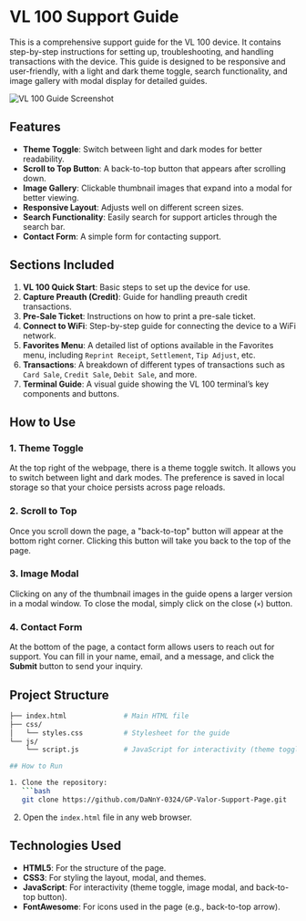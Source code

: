 # VL 100 Support Guide

This is a comprehensive support guide for the VL 100 device. It contains step-by-step instructions for setting up, troubleshooting, and handling transactions with the device. This guide is designed to be responsive and user-friendly, with a light and dark theme toggle, search functionality, and image gallery with modal display for detailed guides.

![VL 100 Guide Screenshot](https://github.com/user-attachments/assets/2a1b2845-57ee-48aa-ac6e-4eb2effadf4e)

## Features

- **Theme Toggle**: Switch between light and dark modes for better readability.
- **Scroll to Top Button**: A back-to-top button that appears after scrolling down.
- **Image Gallery**: Clickable thumbnail images that expand into a modal for better viewing.
- **Responsive Layout**: Adjusts well on different screen sizes.
- **Search Functionality**: Easily search for support articles through the search bar.
- **Contact Form**: A simple form for contacting support.

## Sections Included

1. **VL 100 Quick Start**: Basic steps to set up the device for use.
2. **Capture Preauth (Credit)**: Guide for handling preauth credit transactions.
3. **Pre-Sale Ticket**: Instructions on how to print a pre-sale ticket.
4. **Connect to WiFi**: Step-by-step guide for connecting the device to a WiFi network.
5. **Favorites Menu**: A detailed list of options available in the Favorites menu, including `Reprint Receipt`, `Settlement`, `Tip Adjust`, etc.
6. **Transactions**: A breakdown of different types of transactions such as `Card Sale`, `Credit Sale`, `Debit Sale`, and more.
7. **Terminal Guide**: A visual guide showing the VL 100 terminal’s key components and buttons.

## How to Use

### 1. Theme Toggle
At the top right of the webpage, there is a theme toggle switch. It allows you to switch between light and dark modes. The preference is saved in local storage so that your choice persists across page reloads.

### 2. Scroll to Top
Once you scroll down the page, a "back-to-top" button will appear at the bottom right corner. Clicking this button will take you back to the top of the page.

### 3. Image Modal
Clicking on any of the thumbnail images in the guide opens a larger version in a modal window. To close the modal, simply click on the close (`×`) button.

### 4. Contact Form
At the bottom of the page, a contact form allows users to reach out for support. You can fill in your name, email, and a message, and click the **Submit** button to send your inquiry.

## Project Structure

```bash
├── index.html              # Main HTML file
├── css/
│   └── styles.css          # Stylesheet for the guide
└── js/
    └── script.js           # JavaScript for interactivity (theme toggle, modal, etc.)

## How to Run

1. Clone the repository:
   ```bash
   git clone https://github.com/DaNnY-0324/GP-Valor-Support-Page.git
   ```

2. Open the `index.html` file in any web browser.

## Technologies Used

- **HTML5**: For the structure of the page.
- **CSS3**: For styling the layout, modal, and themes.
- **JavaScript**: For interactivity (theme toggle, image modal, and back-to-top button).
- **FontAwesome**: For icons used in the page (e.g., back-to-top arrow).
